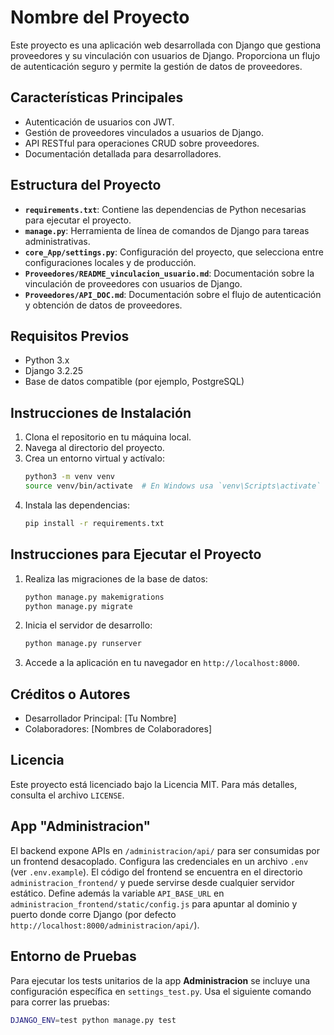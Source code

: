 # Nombre del Proyecto

Este proyecto es una aplicación web desarrollada con Django que gestiona proveedores y su vinculación con usuarios de Django. Proporciona un flujo de autenticación seguro y permite la gestión de datos de proveedores.

## Características Principales

- Autenticación de usuarios con JWT.
- Gestión de proveedores vinculados a usuarios de Django.
- API RESTful para operaciones CRUD sobre proveedores.
- Documentación detallada para desarrolladores.

## Estructura del Proyecto

- **`requirements.txt`**: Contiene las dependencias de Python necesarias para ejecutar el proyecto.
- **`manage.py`**: Herramienta de línea de comandos de Django para tareas administrativas.
- **`core_App/settings.py`**: Configuración del proyecto, que selecciona entre configuraciones locales y de producción.
- **`Proveedores/README_vinculacion_usuario.md`**: Documentación sobre la vinculación de proveedores con usuarios de Django.
- **`Proveedores/API_DOC.md`**: Documentación sobre el flujo de autenticación y obtención de datos de proveedores.

## Requisitos Previos

- Python 3.x
- Django 3.2.25
- Base de datos compatible (por ejemplo, PostgreSQL)

## Instrucciones de Instalación

1. Clona el repositorio en tu máquina local.
2. Navega al directorio del proyecto.
3. Crea un entorno virtual y actívalo:
   ```bash
   python3 -m venv venv
   source venv/bin/activate  # En Windows usa `venv\Scripts\activate`
   ```
4. Instala las dependencias:
   ```bash
   pip install -r requirements.txt
   ```

## Instrucciones para Ejecutar el Proyecto

1. Realiza las migraciones de la base de datos:
   ```bash
   python manage.py makemigrations
   python manage.py migrate
   ```
2. Inicia el servidor de desarrollo:
   ```bash
   python manage.py runserver
   ```
3. Accede a la aplicación en tu navegador en `http://localhost:8000`.

## Créditos o Autores

- Desarrollador Principal: [Tu Nombre]
- Colaboradores: [Nombres de Colaboradores]

## Licencia

Este proyecto está licenciado bajo la Licencia MIT. Para más detalles, consulta el archivo `LICENSE`.

## App "Administracion"

El backend expone APIs en `/administracion/api/` para ser consumidas por un
frontend desacoplado. Configura las credenciales en un archivo `.env` (ver
`.env.example`). El código del frontend se encuentra en el directorio
`administracion_frontend/` y puede servirse desde cualquier servidor estático.
Define además la variable `API_BASE_URL` en `administracion_frontend/static/config.js`
para apuntar al dominio y puerto donde corre Django (por defecto
`http://localhost:8000/administracion/api/`).

## Entorno de Pruebas

Para ejecutar los tests unitarios de la app **Administracion** se
incluye una configuración específica en `settings_test.py`. Usa el
siguiente comando para correr las pruebas:

```bash
DJANGO_ENV=test python manage.py test
```
